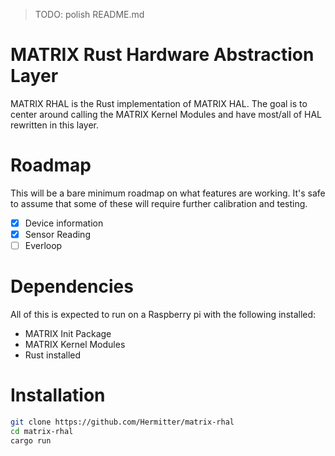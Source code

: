 > TODO: polish README.md

# MATRIX Rust Hardware Abstraction Layer

MATRIX RHAL is the Rust implementation of MATRIX HAL. The goal is to center around calling the MATRIX Kernel Modules and have most/all of HAL rewritten in this layer.

# Roadmap

This will be a bare minimum roadmap on what features are working. It's safe to assume that some of these will require further calibration and testing.

- [x] Device information
- [x] Sensor Reading
- [ ] Everloop

# Dependencies

All of this is expected to run on a Raspberry pi with the following installed:

- MATRIX Init Package
- MATRIX Kernel Modules
- Rust installed

# Installation

```bash
git clone https://github.com/Hermitter/matrix-rhal
cd matrix-rhal
cargo run
```
